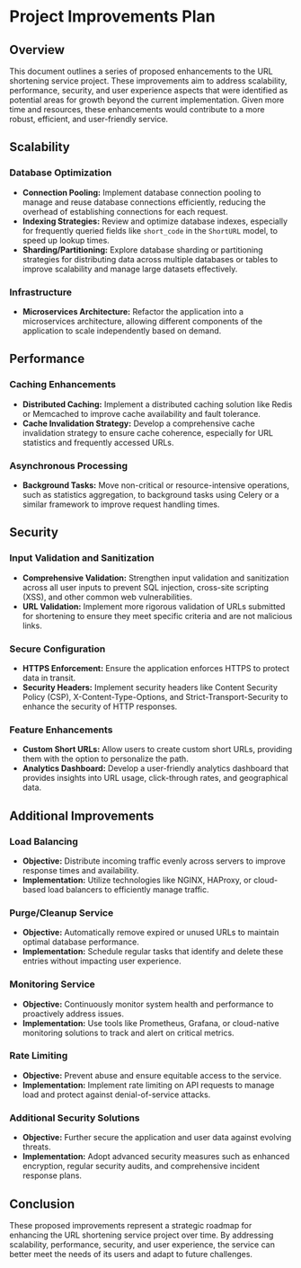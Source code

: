 # Project Improvements Plan

## Overview

This document outlines a series of proposed enhancements to the URL shortening service project. These improvements aim to address scalability, performance, security, and user experience aspects that were identified as potential areas for growth beyond the current implementation. Given more time and resources, these enhancements would contribute to a more robust, efficient, and user-friendly service.

## Scalability

### Database Optimization

- **Connection Pooling:** Implement database connection pooling to manage and reuse database connections efficiently, reducing the overhead of establishing connections for each request.
- **Indexing Strategies:** Review and optimize database indexes, especially for frequently queried fields like `short_code` in the `ShortURL` model, to speed up lookup times.
- **Sharding/Partitioning:** Explore database sharding or partitioning strategies for distributing data across multiple databases or tables to improve scalability and manage large datasets effectively.

### Infrastructure

- **Microservices Architecture:** Refactor the application into a microservices architecture, allowing different components of the application to scale independently based on demand.

## Performance

### Caching Enhancements

- **Distributed Caching:** Implement a distributed caching solution like Redis or Memcached to improve cache availability and fault tolerance.
- **Cache Invalidation Strategy:** Develop a comprehensive cache invalidation strategy to ensure cache coherence, especially for URL statistics and frequently accessed URLs.

### Asynchronous Processing

- **Background Tasks:** Move non-critical or resource-intensive operations, such as statistics aggregation, to background tasks using Celery or a similar framework to improve request handling times.

## Security

### Input Validation and Sanitization

- **Comprehensive Validation:** Strengthen input validation and sanitization across all user inputs to prevent SQL injection, cross-site scripting (XSS), and other common web vulnerabilities.
- **URL Validation:** Implement more rigorous validation of URLs submitted for shortening to ensure they meet specific criteria and are not malicious links.

### Secure Configuration

- **HTTPS Enforcement:** Ensure the application enforces HTTPS to protect data in transit.
- **Security Headers:** Implement security headers like Content Security Policy (CSP), X-Content-Type-Options, and Strict-Transport-Security to enhance the security of HTTP responses.

### Feature Enhancements

- **Custom Short URLs:** Allow users to create custom short URLs, providing them with the option to personalize the path.
- **Analytics Dashboard:** Develop a user-friendly analytics dashboard that provides insights into URL usage, click-through rates, and geographical data.

## Additional Improvements

### Load Balancing

- **Objective:** Distribute incoming traffic evenly across servers to improve response times and availability.
- **Implementation:** Utilize technologies like NGINX, HAProxy, or cloud-based load balancers to efficiently manage traffic.

### Purge/Cleanup Service

- **Objective:** Automatically remove expired or unused URLs to maintain optimal database performance.
- **Implementation:** Schedule regular tasks that identify and delete these entries without impacting user experience.

### Monitoring Service

- **Objective:** Continuously monitor system health and performance to proactively address issues.
- **Implementation:** Use tools like Prometheus, Grafana, or cloud-native monitoring solutions to track and alert on critical metrics.

### Rate Limiting

- **Objective:** Prevent abuse and ensure equitable access to the service.
- **Implementation:** Implement rate limiting on API requests to manage load and protect against denial-of-service attacks.

### Additional Security Solutions

- **Objective:** Further secure the application and user data against evolving threats.
- **Implementation:** Adopt advanced security measures such as enhanced encryption, regular security audits, and comprehensive incident response plans.

## Conclusion

These proposed improvements represent a strategic roadmap for enhancing the URL shortening service project over time. By addressing scalability, performance, security, and user experience, the service can better meet the needs of its users and adapt to future challenges.
